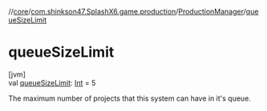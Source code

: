 //[core](../../../index.md)/[com.shinkson47.SplashX6.game.production](../index.md)/[ProductionManager](index.md)/[queueSizeLimit](queue-size-limit.md)

# queueSizeLimit

[jvm]\
val [queueSizeLimit](queue-size-limit.md): [Int](https://kotlinlang.org/api/latest/jvm/stdlib/kotlin/-int/index.html) = 5

The maximum number of projects that this system can have in it's queue.
